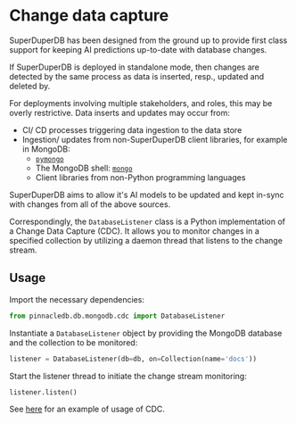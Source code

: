 # Change data capture

SuperDuperDB has been designed from the ground up to provide first class
support for keeping AI predictions up-to-date with database changes.

If SuperDuperDB is deployed in standalone mode, then changes are detected
by the same process as data is inserted, resp., updated and deleted by.

For deployments involving multiple stakeholders, and roles, this may be 
overly restrictive. Data inserts and updates may occur from:

- CI/ CD processes triggering data ingestion to the data store
- Ingestion/ updates from non-SuperDuperDB client libraries, for example in MongoDB:
  - [`pymongo`](https://pymongo.readthedocs.io/en/stable/)
  - The MongoDB shell: [`mongo`](https://www.mongodb.com/docs/v4.4/mongo/)
  - Client libraries from non-Python programming languages

SuperDuperDB aims to allow it's AI models to be updated and kept in-sync with changes
from all of the above sources.

Correspondingly, the `DatabaseListener` class is a Python implementation of a Change Data Capture (CDC). It allows you to monitor changes in a specified collection by utilizing a daemon thread that listens to the change stream.

## Usage

Import the necessary dependencies:

```python
from pinnacledb.db.mongodb.cdc import DatabaseListener
```

Instantiate a `DatabaseListener` object by providing the MongoDB database and the collection to be monitored:

```python
listener = DatabaseListener(db=db, on=Collection(name='docs'))
```

Start the listener thread to initiate the change stream monitoring:
```python
listener.listen()
```

See [here](/how_to/mongo_cdc.html) for an example of usage of CDC.
